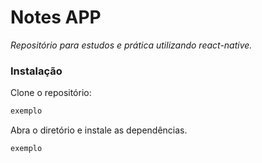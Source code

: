 # Notes APP
*Repositório para estudos e prática utilizando react-native.*


### Instalação
Clone o repositório:
```sh
exemplo
```
Abra o diretório e instale as dependências. 
```sh
exemplo
```
